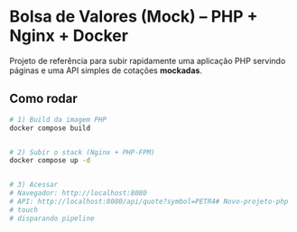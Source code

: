 # Bolsa de Valores (Mock) – PHP + Nginx + Docker


Projeto de referência para subir rapidamente uma aplicação PHP servindo páginas e uma API simples de cotações **mockadas**.


## Como rodar


```bash
# 1) Build da imagem PHP
docker compose build


# 2) Subir o stack (Nginx + PHP-FPM)
docker compose up -d


# 3) Acessar
# Navegador: http://localhost:8080
# API: http://localhost:8080/api/quote?symbol=PETR4# Novo-projeto-php
# touch
# disparando pipeline
